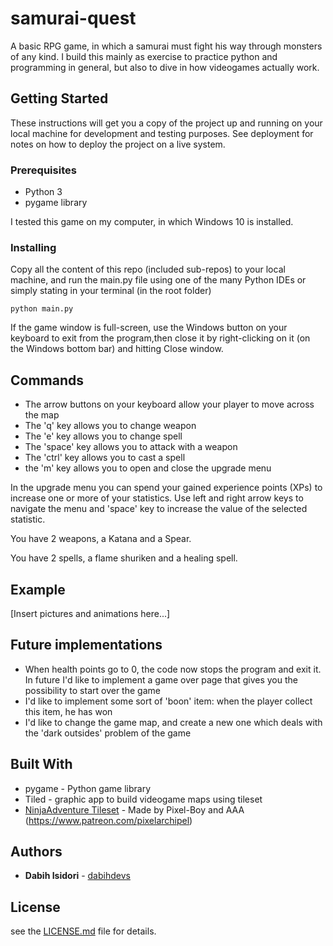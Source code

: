# samurai-quest

A basic RPG game, in which a samurai must fight his way through monsters of any kind. I build this mainly as exercise to practice python and programming in general, but also to dive in how videogames actually work.

## Getting Started

These instructions will get you a copy of the project up and running on your local machine for development and testing purposes. See deployment for notes on how to deploy the project on a live system.

### Prerequisites

- Python 3
- pygame library

I tested this game on my computer, in which Windows 10 is installed.


### Installing

Copy all the content of this repo (included sub-repos) to your local machine, and run the main.py file using one of the many Python IDEs or simply stating in your terminal (in the root folder)

```
python main.py
```

If the game window is full-screen, use the Windows button on your keyboard to exit from the program,then close it by right-clicking on it (on the Windows bottom bar) and hitting Close window. 

## Commands

* The arrow buttons on your keyboard allow your player to move across the map
* The 'q' key allows you to change weapon
* The 'e' key allows you to change spell
* The 'space' key allows you to attack with a weapon
* The 'ctrl' key allows you to cast a spell
* the 'm' key allows you to open and close the upgrade menu

In the upgrade menu you can spend your gained experience points (XPs) to increase one or more of your statistics. Use left and right arrow keys to navigate the menu and 'space' key to increase the value of the selected statistic.

You have 2 weapons, a Katana and a Spear.

You have 2 spells, a flame shuriken and a healing spell.

## Example

[Insert pictures and animations here...]

## Future implementations

* When health points go to 0, the code now stops the program and exit it. In future I'd like to implement a game over page that gives you the possibility to start over the game
* I'd like to implement some sort of 'boon' item: when the player collect this item, he has won
* I'd like to change the game map, and create a new one which deals with the 'dark outsides' problem of the game

## Built With

* pygame - Python game library
* Tiled - graphic app to build videogame maps using tileset
* [NinjaAdventure Tileset](https://pixel-boy.itch.io/ninja-adventure-asset-pack) - Made by Pixel-Boy and AAA (https://www.patreon.com/pixelarchipel)

## Authors

* **Dabih Isidori** - [dabihdevs](https://github.com/dabihdevs)

## License

see the [LICENSE.md](LICENSE.md) file for details.